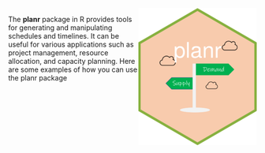 <img src="/SCM/pic/planr.png" align="right" />

The **planr** package in R provides tools for generating and manipulating schedules and timelines. It can be useful for various applications such as project management, resource allocation, and capacity planning. Here are some examples of how you can use the planr package
